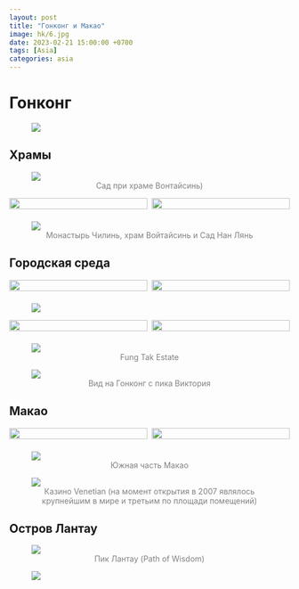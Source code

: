 ```yaml
---
layout: post
title: "Гонконг и Макао"
image: hk/6.jpg
date: 2023-02-21 15:00:00 +0700
tags: [Asia]
categories: asia
---
```


<style>
  .img-caption {
     text-align: center;
     color: gray;
  }
  
  .row {
    display: flex;
    padding-bottom: 1.6%;
  }

  .column1 {
    flex: 50.0%;
    padding-right: 0.8%;
  }
  
  .column2 {
    flex: 50.0%;
    padding-left: 0.8%;
  }
  
</style>

# Гонконг

<figure>
    <img class="fullscreen" src="https://i.imgur.com/vhsIHuU.jpeg" onClick="makeFullScreen(event)"> 
    <figcaption class='img-caption'></figcaption>
</figure>

## Храмы

<figure>
    <img class="fullscreen" src="https://imgur.com/bv5VVIC.jpg" onClick="makeFullScreen(event)"> 
    <figcaption class='img-caption'>Сад при храме Вонтайсинь)</figcaption>
</figure>

<div class="row">
  <div class="column1">
    <img class="fullscreen" src="https://i.imgur.com/WjFIRoz.jpg" style="width:100%" onClick="makeFullScreen(event)">
  </div>
  <div class="column2">
    <img class="fullscreen" src="https://i.imgur.com/YGmHXKW.jpg" style="width:100%" onClick="makeFullScreen(event)">
  </div>
</div>

<figure>
    <img class="fullscreen" src="https://i.imgur.com/Edp7Am1.jpg" onClick="makeFullScreen(event)"> 
    <figcaption class='img-caption'>Монастырь Чилинь, храм Войтайсинь и Сад Нан Лянь</figcaption>
</figure>

## Городская среда

<div class="row">
  <div class="column1">
    <img class="fullscreen" src="https://i.imgur.com/Y5KotEM.jpg" style="width:100%" onClick="makeFullScreen(event)">
  </div>
  <div class="column2">
    <img class="fullscreen" src="https://i.imgur.com/ejMVFES.jpg" style="width:100%" onClick="makeFullScreen(event)">
  </div>
</div>

<figure>
    <img class="fullscreen" src="https://i.imgur.com/shmfXPd.jpeg" onClick="makeFullScreen(event)"> 
    <figcaption class='img-caption'></figcaption>
</figure>

<div class="row">
  <div class="column1">
    <img class="fullscreen" src="https://i.imgur.com/dsBBJ4p.jpg" style="width:100%" onClick="makeFullScreen(event)">
  </div>
  <div class="column2">
    <img class="fullscreen" src="https://i.imgur.com/3W4pLtt.jpg" style="width:100%" onClick="makeFullScreen(event)">
  </div>
</div>

<figure>
    <img class="fullscreen" src="https://i.imgur.com/z79dfXL.jpg" onClick="makeFullScreen(event)"> 
    <figcaption class='img-caption'>Fung Tak Estate</figcaption>
</figure>

<figure>
    <img class="fullscreen" src="https://i.imgur.com/ysdMWqT.jpg" onClick="makeFullScreen(event)"> 
    <figcaption class='img-caption'>Вид на Гонконг с пика Виктория</figcaption>
</figure>

## Макао

<div class="row">
  <div class="column1">
    <img class="fullscreen" src="https://i.imgur.com/ZM7fgWC.jpg" style="width:100%" onClick="makeFullScreen(event)">
  </div>
  <div class="column2">
    <img class="fullscreen" src="https://i.imgur.com/GxJpKn0.jpg" style="width:100%" onClick="makeFullScreen(event)">
  </div>
</div>

<figure>
    <img class="fullscreen" src="https://i.imgur.com/FDyNP0Y.jpg" onClick="makeFullScreen(event)"> 
    <figcaption class='img-caption'>Южная часть Макао</figcaption>
</figure>

<figure>
    <img class="fullscreen" src="https://i.imgur.com/t7emhiV.jpg" onClick="makeFullScreen(event)"> 
    <figcaption class='img-caption'>Казино Venetian (на момент открытия в 2007 являлось крупнейшим в мире и третьим по площади помещений)</figcaption>
</figure>

## Остров Лантау

<figure>
    <img class="fullscreen" src="https://i.imgur.com/2cfUsgT.jpg" onClick="makeFullScreen(event)"> 
    <figcaption class='img-caption'>Пик Лантау (Path of Wisdom)</figcaption>
</figure>

<figure>
    <img class="fullscreen" src="https://i.imgur.com/bBYWNz0.jpg" onClick="makeFullScreen(event)"> 
    <figcaption class='img-caption'></figcaption>
</figure>











